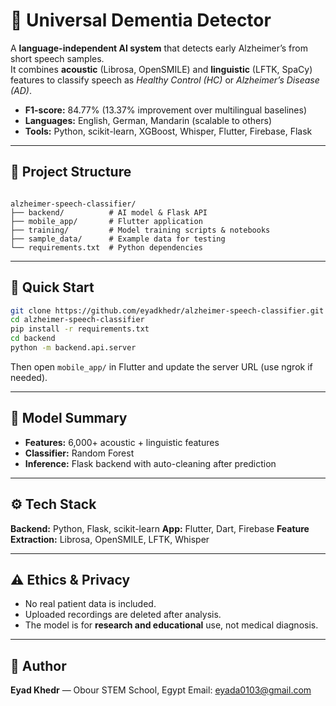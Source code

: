 # 🧠 Universal Dementia Detector

A **language-independent AI system** that detects early Alzheimer’s from short speech samples.  
It combines **acoustic** (Librosa, OpenSMILE) and **linguistic** (LFTK, SpaCy) features to classify speech as *Healthy Control (HC)* or *Alzheimer’s Disease (AD)*.

- **F1-score:** 84.77% (13.37% improvement over multilingual baselines)  
- **Languages:** English, German, Mandarin (scalable to others)  
- **Tools:** Python, scikit-learn, XGBoost, Whisper, Flutter, Firebase, Flask

---

## 📂 Project Structure
```

alzheimer-speech-classifier/
├── backend/          # AI model & Flask API
├── mobile_app/       # Flutter application
├── training/         # Model training scripts & notebooks
├── sample_data/      # Example data for testing
└── requirements.txt  # Python dependencies

````

---

## 🚀 Quick Start
```bash
git clone https://github.com/eyadkhedr/alzheimer-speech-classifier.git
cd alzheimer-speech-classifier
pip install -r requirements.txt
cd backend
python -m backend.api.server
````

Then open `mobile_app/` in Flutter and update the server URL (use ngrok if needed).

---

## 🧩 Model Summary

* **Features:** 6,000+ acoustic + linguistic features
* **Classifier:** Random Forest
* **Inference:** Flask backend with auto-cleaning after prediction

---

## ⚙️ Tech Stack

**Backend:** Python, Flask, scikit-learn
**App:** Flutter, Dart, Firebase
**Feature Extraction:** Librosa, OpenSMILE, LFTK, Whisper

---

## ⚠️ Ethics & Privacy

* No real patient data is included.
* Uploaded recordings are deleted after analysis.
* The model is for **research and educational** use, not medical diagnosis.

---

## 👤 Author

**Eyad Khedr** — Obour STEM School, Egypt
Email: [eyada0103@gmail.com](mailto:eyada0103@gmail.com)
